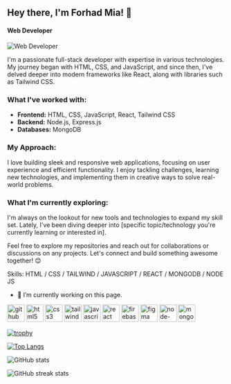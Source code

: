 ## Hey there, I'm Forhad Mia! 👋
#### Web Developer
![Web Developer](https://i.ibb.co/8j24pJy/IMG20220225154205-removebg-preview.png)

I'm a passionate full-stack developer with expertise in various technologies. My journey began with HTML, CSS, and JavaScript, and since then, I've delved deeper into modern frameworks like React, along with libraries such as Tailwind CSS.

### What I've worked with:

- **Frontend:** HTML, CSS, JavaScript, React, Tailwind CSS
- **Backend:** Node.js, Express.js
- **Databases:** MongoDB

### My Approach:

I love building sleek and responsive web applications, focusing on user experience and efficient functionality. I enjoy tackling challenges, learning new technologies, and implementing them in creative ways to solve real-world problems.

### What I'm currently exploring:

I'm always on the lookout for new tools and technologies to expand my skill set. Lately, I've been diving deeper into [specific topic/technology you're currently learning or interested in].

Feel free to explore my repositories and reach out for collaborations or discussions on any projects. Let's connect and build something awesome together! 😊


Skills: HTML / CSS / TAILWIND / JAVASCRIPT / REACT / MONGODB / NODE JS

- 🔭 I’m currently working on this page. 


[<img src='https://cdn.jsdelivr.net/npm/simple-icons@3.0.1/icons/github.svg' alt='github' height='40'>](https://github.com/forhad446)  [<img src='https://cdn.jsdelivr.net/npm/simple-icons@3.0.1/icons/html5.svg' alt='html5' height='40'>](https://user-images.githubusercontent.com/25181517/192158954-f88b5814-d510-4564-b285-dff7d6400dad.png)  [<img src='https://cdn.jsdelivr.net/npm/simple-icons@3.0.1/icons/css3.svg' alt='css3' height='40'>](https://user-images.githubusercontent.com/25181517/183898674-75a4a1b1-f960-4ea9-abcb-637170a00a75.png)  [<img src='https://cdn.jsdelivr.net/npm/simple-icons@3.0.1/icons/tailwindcss.svg' alt='tailwindcss' height='40'>](https://user-images.githubusercontent.com/25181517/202896760-337261ed-ee92-4979-84c4-d4b829c7355d.png)  [<img src='https://cdn.jsdelivr.net/npm/simple-icons@3.0.1/icons/javascript.svg' alt='javascript' height='40'>](https://user-images.githubusercontent.com/25181517/117447155-6a868a00-af3d-11eb-9cfe-245df15c9f3f.png)  [<img src='https://cdn.jsdelivr.net/npm/simple-icons@3.0.1/icons/react.svg' alt='react' height='40'>](https://user-images.githubusercontent.com/25181517/183897015-94a058a6-b86e-4e42-a37f-bf92061753e5.png)  [<img src='https://cdn.jsdelivr.net/npm/simple-icons@3.0.1/icons/firebase.svg' alt='firebase' height='40'>](https://user-images.githubusercontent.com/25181517/189716855-2c69ca7a-5149-4647-936d-780610911353.png)  [<img src='https://cdn.jsdelivr.net/npm/simple-icons@3.0.1/icons/figma.svg' alt='figma' height='40'>](https://user-images.githubusercontent.com/25181517/189715289-df3ee512-6eca-463f-a0f4-c10d94a06b2f.png)  [<img src='https://cdn.jsdelivr.net/npm/simple-icons@3.0.1/icons/node-dot-js.svg' alt='node-dot-js' height='40'>](https://user-images.githubusercontent.com/25181517/183568594-85e280a7-0d7e-4d1a-9028-c8c2209e073c.png)  [<img src='https://cdn.jsdelivr.net/npm/simple-icons@3.0.1/icons/mongodb.svg' alt='mongodb' height='40'>](https://user-images.githubusercontent.com/25181517/182884177-d48a8579-2cd0-447a-b9a6-ffc7cb02560e.png)  

[![trophy](https://github-profile-trophy.vercel.app/?username=forhad446)](https://github.com/ryo-ma/github-profile-trophy)

[![Top Langs](https://github-readme-stats.vercel.app/api/top-langs/?username=forhad446)](https://github.com/anuraghazra/github-readme-stats)

![GitHub stats](https://github-readme-stats.vercel.app/api?username=forhad446&show_icons=true)  

![GitHub streak stats](https://streak-stats.demolab.com/?user=forhad446)  


